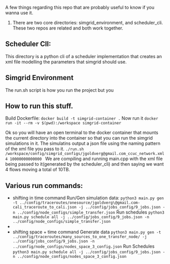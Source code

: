 A few things regarding this repo that are probably useful to know if you wanna use it.

1. There are two core directories: simgrid_environment, and scheduler_cli. These two repos are related and both work
   together.

## Scheduler ClI:

This directory is a python cli of a scheduler implementation that creates an xml file modelling the parameters that
simgrid should use.

## Simgrid Environment

The run.sh script is how you run the project but you

## How to run this stuff.

Build Dockerfile:
```docker build -t simgrid-container .```
Now run it
```docker run -it --rm -v $(pwd):/workspace simgrid-container```

Ok so you will have an open terminal to the docker container that mounts the current directory into the container so
that you can run the simgrid simulations in it.
The simulatins output a json file using the naming pattern of the xml file you pass to it.
```./run.sh /workspace/config/simgrid_configs/jgoldverg@gmail.com_ccuc_network.xml 4 10000000000000 ```
We are compiling and running main.cpp with the xml file being passed to it(generated by the scheduler_cli) and then
saying we want 4 flows moving a total of 10TB.

## Various run commands:
- shifting in time command 
Run/Gen simulation data: ```python3 main.py gen -t ../config/traceroutes/onesource/jgoldverg\@gmail.com-cali_traceroute_to_cali.json -j ../config/jobs_config/9_jobs.json -n ../config/node_configs/simple_transfer.json```
Run schedules ```python3 main.py schedule all -j ../config/jobs_config/9_jobs.json -n ../config/node_configs/simple_transfer.json```
- 
- shifting space + time command 
Generate data ```python3 main.py gen -t ../config/traceroutes/many_sources_to_one_transfer_node/ -j ../config/jobs_config/9_jobs.json -n ../config/node_configs/nodes_space_3_config.json```
Run Schedules ```python3 main.py schedule all -j ../config/jobs_config/9_jobs.json -n ../config/node_configs/nodes_space_3_config.json```